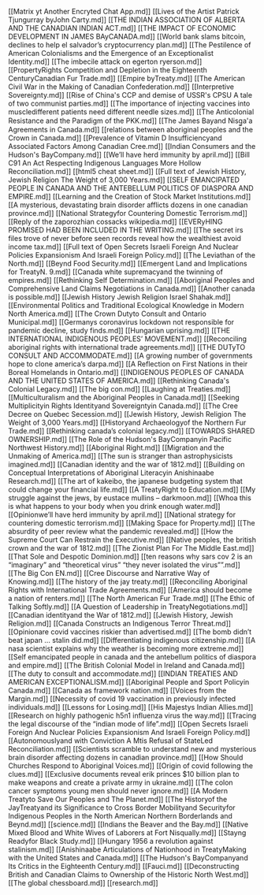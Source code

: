 [[Matrix yt Another Encryted Chat App.md]]
[[Lives of the Artist Patrick Tjungurray byJohn Carty.md]]
[[THE INDIAN ASSOCIATION OF ALBERTA AND THE CANADIAN INDIAN ACT.md]]
[[THE IMPACT OF ECONOMIC DEVELOPMENT IN JAMES BAyCANADA.md]]
[[World bank slams bitcoin, declines to help el salvador’s cryptocurrency plan.md]]
[[The Pestilence of American Colonialisms and the Emergence of an Exceptionalist Identity.md]]
[[The imbecile attack on egerton ryerson.md]]
[[PropertyRights Competition and Depletion in the Eighteenth CenturyCanadian Fur Trade.md]]
[[Empire byTreaty.md]]
[[The American Civil War in the Making of Canadian Confederation.md]]
[[Interpretive Sovereignty.md]]
[[Rise of China's CCP and demise of USSR's CPSU A tale of two communist parties.md]]
[[The importance of injecting vaccines into muscledifferent patients need different needle sizes.md]]
[[The Anticolonial Resistance and the Paradigm of the PKK.md]]
[[The James Bayand Nisg̲a'a Agreements in Canada.md]]
[[relations between aboriginal peoples and the Crown in Canada.md]]
[[Prevalence of Vitamin D Insufficiencyand Associated Factors Among Canadian Cree.md]]
[[Indian Consumers and the Hudson's BayCompany.md]]
[[We’ll have herd immunity by april.md]]
[[Bill C91 An Act Respecting Indigenous Languages More Hollow Reconciliation.md]]
[[html5 cheat sheet.md]]
[[Full text of Jewish History, Jewish Religion The Weight of 3,000 Years.md]]
[[SELF EMANCIPATED PEOPLE IN CANADA AND THE ANTEBELLUM POLITICS OF DIASPORA AND EMPIRE.md]]
[[Learning and the Creation of Stock Market Institutions.md]]
[[A mysterious, devastating brain disorder afflicts dozens in one canadian province.md]]
[[National Strategyfor Countering Domestic Terrorism.md]]
[[Reply of the zaporozhian cossacks wikipedia.md]]
[[EVERyHING PROMISED HAD BEEN INCLUDED IN THE WRITING.md]]
[[The secret irs files trove of never before seen records reveal how the wealthiest avoid income tax.md]]
[[Full text of Open Secrets Israeli Foreign And Nuclear Policies Expansionism And Israeli Foreign Policy.md]]
[[The Leviathan of the North.md]]
[[Beynd Food Security.md]]
[[Emergent Land and Implications for TreatyN. 9.md]]
[[Canada white supremacyand the twinning of empires.md]]
[[Rethinking Self Determination.md]]
[[Aboriginal Peoples and Comprehensive Land Claims Negotiations in Canada.md]]
[[Another canada is possible.md]]
[[Jewish History Jewish Religion Israel Shahak.md]]
[[Environmental Politics and Traditional Ecological Knowledge in Modern North America.md]]
[[The Crown Dutyto Consult and Ontario Municipal.md]]
[[Germanys coronavirus lockdown not responsible for pandemic decline, study finds.md]]
[[Hungarian uprising.md]]
[[THE INTERNATIONAL INDIGENOUS PEOPLES’ MOVEMENT.md]]
[[Reconciling aboriginal rights with international trade agreements.md]]
[[THE DUTyTO CONSULT AND ACCOMMODATE.md]]
[[A growing number of governments hope to clone america’s darpa.md]]
[[A Reflection on First Nations in their Boreal Homelands in Ontario.md]]
[[INDIGENOUS PEOPLES OF CANADA AND THE UNITED STATES OF AMERICA.md]]
[[Rethinking Canada's Colonial Legacy.md]]
[[The big con.md]]
[[Laughing at Treaties.md]]
[[Multiculturalism and the Aboriginal Peoples in Canada.md]]
[[Seeking Multiplicityin Rights Identityand Sovereigntyin Canada.md]]
[[The Cree Decree on Quebec Secession.md]]
[[Jewish History, Jewish Religion The Weight of 3,000 Years.md]]
[[Historyand Archaeologyof the Northern Fur Trade.md]]
[[Rethinking canada’s colonial legacy.md]]
[[TOWARDS SHARED OWNERSHIP.md]]
[[The Role of the Hudson's BayCompanyin Pacific Northwest History.md]]
[[Aboriginal Right.md]]
[[Migration and the Unmaking of America.md]]
[[The sun is stranger than astrophysicists imagined.md]]
[[Canadian identity and the war of 1812.md]]
[[Building on Conceptual Interpretations of Aboriginal Literacyin Anishinaabe Research.md]]
[[The art of kakeibo, the japanese budgeting system that could change your financial life.md]]
[[A TreatyRight to Education.md]]
[[My struggle against the jews, by eustace mullins – darkmoon.md]]
[[Whoa this is what happens to your body when you drink enough water.md]]
[[Opinionwe’ll have herd immunity by april.md]]
[[National strategy for countering domestic terrorism.md]]
[[Making Space for Property.md]]
[[The absurdity of peer review what the pandemic revealed.md]]
[[How the Supreme Court Can Restrain the Executive.md]]
[[Native peoples, the british crown and the war of 1812.md]]
[[The Zionist Plan For The Middle East.md]]
[[That Sole and Despotic Dominion.md]]
[[ten reasons why sars cov 2 is an “imaginary” and “theoretical virus”  “they never isolated the virus””.md]]
[[The Big Con EN.md]]
[[Cree Discourse and Narrative Way of Knowing.md]]
[[The history of the jay treaty.md]]
[[Reconciling Aboriginal Rights with International Trade Agreements.md]]
[[America should become a nation of renters.md]]
[[The North American Fur Trade.md]]
[[The Ethic of Talking Softly.md]]
[[A Question of Leadership in TreatyNegotiations.md]]
[[Canadian identityand the War of 1812.md]]
[[Jewish History, Jewish Religion.md]]
[[Canada Constructs an Indigenous Terror Threat.md]]
[[Opinionare covid vaccines riskier than advertised.md]]
[[The bomb didn’t beat japan … stalin did.md]]
[[Differentiating indigenous citizenship.md]]
[[A nasa scientist explains why the weather is becoming more extreme.md]]
[[Self emancipated people in canada and the antebellum politics of diaspora and empire.md]]
[[The British Colonial Model in Ireland and Canada.md]]
[[The duty to consult and accommodate.md]]
[[INDIAN TREATIES AND AMERICAN EXCEPTIONALISM.md]]
[[Aboriginal People and Sport Policyin Canada.md]]
[[Canada as framework nation.md]]
[[Voices from the Margin.md]]
[[Necessity of covid 19 vaccination in previously infected individuals.md]]
[[Lessons for Losing.md]]
[[His Majestys Indian Allies.md]]
[[Research on highly pathogenic h5n1 influenza virus the way.md]]
[[Tracing the legal discourse of the “indian mode of life”.md]]
[[Open Secrets Israeli Foreign And Nuclear Policies Expansionism And Israeli Foreign Policy.md]]
[[Autonomouslyand with Conviction A Mtis Refusal of StateLed Reconciliation.md]]
[[Scientists scramble to understand new and mysterious brain disorder affecting dozens in canadian province.md]]
[[How Should Churches Respond to Aboriginal Voices.md]]
[[Origin of covid following the clues.md]]
[[Exclusive documents reveal erik princes $10 billion plan to make weapons and create a private army in ukraine.md]]
[[The colon cancer symptoms young men should never ignore.md]]
[[A Modern Treatyto Save Our Peoples and The Planet.md]]
[[The Historyof the JayTreatyand its Significance to Cross Border Mobilityand Securityfor Indigenous Peoples in the North American Northern Borderlands and Beynd.md]]
[[science.md]]
[[Indians the Beaver and the Bay.md]]
[[Native Mixed Blood and White Wives of Laborers at Fort Nisqually.md]]
[[Stayng Readyfor Black Study.md]]
[[Hungary 1956 a revolution against stalinism.md]]
[[Anishinaabe Articulations of Nationhood in TreatyMaking with the United States and Canada.md]]
[[The Hudson's BayCompanyand Its Critics in the Eighteenth Century.md]]
[[Fauci.md]]
[[Deconstructing British and Canadian Claims to Ownership of the Historic North West.md]]
[[The global chessboard.md]]
[[research.md]]
